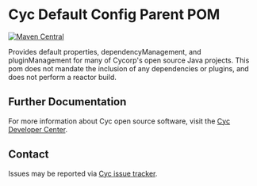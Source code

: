 Cyc Default Config Parent POM
=============================

[![Maven Central](https://img.shields.io/maven-central/v/com.cyc/cyc-default-config-parent.svg)]()

Provides default properties, dependencyManagement, and pluginManagement for many of Cycorp's open
source Java projects. This pom does not mandate the inclusion of any dependencies or plugins, and 
does not perform a reactor build.


Further Documentation
---------------------

For more information about Cyc open source software, visit the [Cyc Developer Center](http://dev.cyc.com/).


Contact
-------

Issues may be reported via [Cyc issue tracker](http://dev.cyc.com/issues/).

